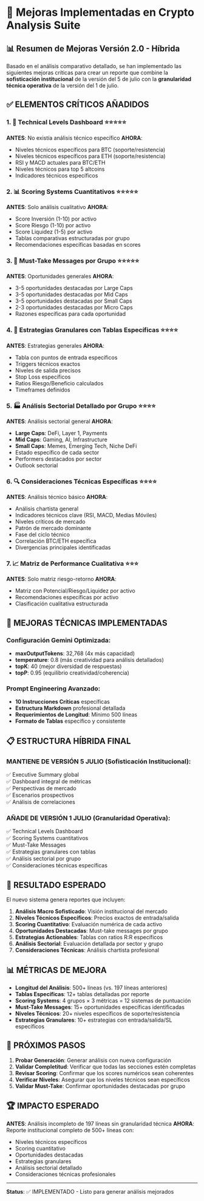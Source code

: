 # 🚀 Mejoras Implementadas en Crypto Analysis Suite

## 📊 Resumen de Mejoras Versión 2.0 - Híbrida

Basado en el análisis comparativo detallado, se han implementado las siguientes mejoras críticas para crear un reporte que combine la **sofisticación institucional** de la versión del 5 de julio con la **granularidad técnica operativa** de la versión del 1 de julio.

## ✅ ELEMENTOS CRÍTICOS AÑADIDOS

### 1. 🎯 **Technical Levels Dashboard** ⭐⭐⭐⭐⭐
**ANTES**: No existía análisis técnico específico
**AHORA**: 
- Niveles técnicos específicos para BTC (soporte/resistencia)
- Niveles técnicos específicos para ETH (soporte/resistencia)
- RSI y MACD actuales para BTC/ETH
- Niveles técnicos para top 5 altcoins
- Indicadores técnicos específicos

### 2. 📊 **Scoring Systems Cuantitativos** ⭐⭐⭐⭐⭐
**ANTES**: Solo análisis cualitativo
**AHORA**:
- Score Inversión (1-10) por activo
- Score Riesgo (1-10) por activo  
- Score Liquidez (1-5) por activo
- Tablas comparativas estructuradas por grupo
- Recomendaciones específicas basadas en scores

### 3. 💎 **Must-Take Messages por Grupo** ⭐⭐⭐⭐⭐
**ANTES**: Oportunidades generales
**AHORA**:
- 3-5 oportunidades destacadas por Large Caps
- 3-5 oportunidades destacadas por Mid Caps
- 3-5 oportunidades destacadas por Small Caps
- 2-3 oportunidades destacadas por Micro Caps
- Razones específicas para cada oportunidad

### 4. 🎯 **Estrategias Granulares con Tablas Específicas** ⭐⭐⭐⭐
**ANTES**: Estrategias generales
**AHORA**:
- Tabla con puntos de entrada específicos
- Triggers técnicos exactos
- Niveles de salida precisos
- Stop Loss específicos
- Ratios Riesgo/Beneficio calculados
- Timeframes definidos

### 5. 🏭 **Análisis Sectorial Detallado por Grupo** ⭐⭐⭐⭐
**ANTES**: Análisis sectorial general
**AHORA**:
- **Large Caps**: DeFi, Layer 1, Payments
- **Mid Caps**: Gaming, AI, Infrastructure
- **Small Caps**: Memes, Emerging Tech, Niche DeFi
- Estado específico de cada sector
- Performers destacados por sector
- Outlook sectorial

### 6. 🔍 **Consideraciones Técnicas Específicas** ⭐⭐⭐⭐
**ANTES**: Análisis técnico básico
**AHORA**:
- Análisis chartista general
- Indicadores técnicos clave (RSI, MACD, Medias Móviles)
- Niveles críticos de mercado
- Patrón de mercado dominante
- Fase del ciclo técnico
- Correlación BTC/ETH específica
- Divergencias principales identificadas

### 7. 📈 **Matriz de Performance Cualitativa** ⭐⭐⭐
**ANTES**: Solo matriz riesgo-retorno
**AHORA**:
- Matriz con Potencial/Riesgo/Liquidez por activo
- Recomendaciones específicas por activo
- Clasificación cualitativa estructurada

## 🔧 MEJORAS TÉCNICAS IMPLEMENTADAS

### **Configuración Gemini Optimizada**:
- **maxOutputTokens**: 32,768 (4x más capacidad)
- **temperature**: 0.8 (más creatividad para análisis detallados)
- **topK**: 40 (mejor diversidad de respuestas)
- **topP**: 0.95 (equilibrio creatividad/coherencia)

### **Prompt Engineering Avanzado**:
- **10 Instrucciones Críticas** específicas
- **Estructura Markdown** profesional detallada
- **Requerimientos de Longitud**: Mínimo 500 líneas
- **Formato de Tablas** específico y consistente

## 📋 ESTRUCTURA HÍBRIDA FINAL

### **MANTIENE DE VERSIÓN 5 JULIO** (Sofisticación Institucional):
✅ Executive Summary global  
✅ Dashboard integral de métricas  
✅ Perspectivas de mercado  
✅ Escenarios prospectivos  
✅ Análisis de correlaciones  

### **AÑADE DE VERSIÓN 1 JULIO** (Granularidad Operativa):
✅ Technical Levels Dashboard  
✅ Scoring Systems cuantitativos  
✅ Must-Take Messages  
✅ Estrategias granulares con tablas  
✅ Análisis sectorial por grupo  
✅ Consideraciones técnicas específicas  

## 🎯 RESULTADO ESPERADO

El nuevo sistema genera reportes que incluyen:

1. **Análisis Macro Sofisticado**: Visión institucional del mercado
2. **Niveles Técnicos Específicos**: Precios exactos de entrada/salida
3. **Scoring Cuantitativo**: Evaluación numérica de cada activo
4. **Oportunidades Destacadas**: Must-take messages por grupo
5. **Estrategias Actionables**: Tablas con ratios R:R específicos
6. **Análisis Sectorial**: Evaluación detallada por sector y grupo
7. **Consideraciones Técnicas**: Análisis chartista profesional

## 📊 MÉTRICAS DE MEJORA

- **Longitud del Análisis**: 500+ líneas (vs. 197 líneas anteriores)
- **Tablas Específicas**: 12+ tablas detalladas por reporte
- **Scoring Systems**: 4 grupos × 3 métricas = 12 sistemas de puntuación
- **Must-Take Messages**: 15+ oportunidades específicas identificadas
- **Niveles Técnicos**: 20+ niveles específicos de soporte/resistencia
- **Estrategias Granulares**: 10+ estrategias con entrada/salida/SL específicos

## 🔄 PRÓXIMOS PASOS

1. **Probar Generación**: Generar análisis con nueva configuración
2. **Validar Completitud**: Verificar que todas las secciones estén completas
3. **Revisar Scoring**: Confirmar que los scores numéricos sean coherentes
4. **Verificar Niveles**: Asegurar que los niveles técnicos sean específicos
5. **Validar Must-Take**: Confirmar oportunidades destacadas por grupo

## 🏆 IMPACTO ESPERADO

**ANTES**: Análisis incompleto de 197 líneas sin granularidad técnica
**AHORA**: Reporte institucional completo de 500+ líneas con:
- Niveles técnicos específicos
- Scoring cuantitativo
- Oportunidades destacadas
- Estrategias granulares
- Análisis sectorial detallado
- Consideraciones técnicas profesionales

---

**Status**: ✅ IMPLEMENTADO - Listo para generar análisis mejorados 